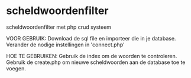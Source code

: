 # scheldwoordenfilter
scheldwoordenfilter met php crud systeem

VOOR GEBRUIK:
Download de sql file en importeer die in je database. Verander de nodige instellingen in 'connect.php' 

HOE TE GEBRUIKEN:
Gebruik de index om de woorden te controleren.
Gebruik de create.php om nieuwe scheldwoorden aan de database toe te voegen.
